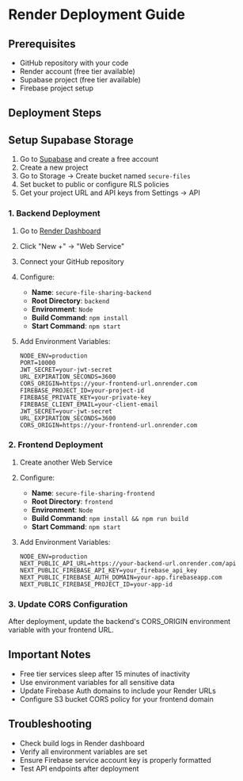 # Render Deployment Guide

## Prerequisites
- GitHub repository with your code
- Render account (free tier available)
- Supabase project (free tier available)
- Firebase project setup

## Deployment Steps

## Setup Supabase Storage

1. Go to [Supabase](https://supabase.com) and create a free account
2. Create a new project
3. Go to Storage → Create bucket named `secure-files`
4. Set bucket to public or configure RLS policies
5. Get your project URL and API keys from Settings → API

### 1. Backend Deployment

1. Go to [Render Dashboard](https://dashboard.render.com)
2. Click "New +" → "Web Service"
3. Connect your GitHub repository
4. Configure:
   - **Name**: `secure-file-sharing-backend`
   - **Root Directory**: `backend`
   - **Environment**: `Node`
   - **Build Command**: `npm install`
   - **Start Command**: `npm start`

5. Add Environment Variables:
   ```
   NODE_ENV=production
   PORT=10000
   JWT_SECRET=your-jwt-secret
   URL_EXPIRATION_SECONDS=3600
   CORS_ORIGIN=https://your-frontend-url.onrender.com
   FIREBASE_PROJECT_ID=your-project-id
   FIREBASE_PRIVATE_KEY=your-private-key
   FIREBASE_CLIENT_EMAIL=your-client-email
   JWT_SECRET=your-jwt-secret
   URL_EXPIRATION_SECONDS=3600
   CORS_ORIGIN=https://your-frontend-url.onrender.com
   ```

### 2. Frontend Deployment

1. Create another Web Service
2. Configure:
   - **Name**: `secure-file-sharing-frontend`
   - **Root Directory**: `frontend`
   - **Environment**: `Node`
   - **Build Command**: `npm install && npm run build`
   - **Start Command**: `npm start`

3. Add Environment Variables:
   ```
   NODE_ENV=production
   NEXT_PUBLIC_API_URL=https://your-backend-url.onrender.com/api
   NEXT_PUBLIC_FIREBASE_API_KEY=your_firebase_api_key
   NEXT_PUBLIC_FIREBASE_AUTH_DOMAIN=your-app.firebaseapp.com
   NEXT_PUBLIC_FIREBASE_PROJECT_ID=your-app-id
   ```

### 3. Update CORS Configuration

After deployment, update the backend's CORS_ORIGIN environment variable with your frontend URL.

## Important Notes

- Free tier services sleep after 15 minutes of inactivity
- Use environment variables for all sensitive data
- Update Firebase Auth domains to include your Render URLs
- Configure S3 bucket CORS policy for your frontend domain

## Troubleshooting

- Check build logs in Render dashboard
- Verify all environment variables are set
- Ensure Firebase service account key is properly formatted
- Test API endpoints after deployment